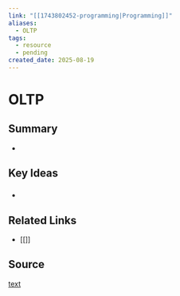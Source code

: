 ```yaml
---
link: "[[1743802452-programming|Programming]]"
aliases:
  - OLTP
tags:
  - resource
  - pending
created_date: 2025-08-19
---
```

# OLTP
## Summary
- 
## Key Ideas
### 
- 
## Related Links
- [[]]
## Source
[text]()
